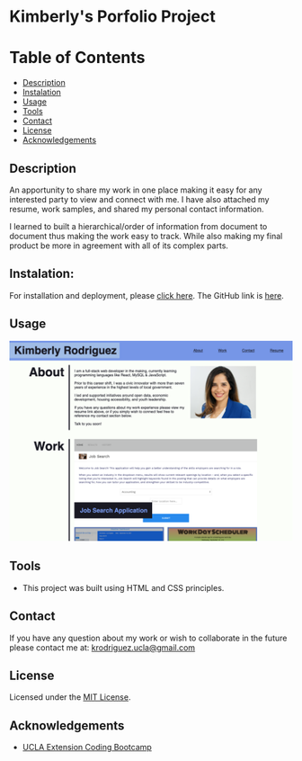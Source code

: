 # Kimberly's Porfolio Project

# Table of Contents

* [Description](#description)
* [Instalation](#instalation)
* [Usage](#usage)
* [Tools](#tools)
* [Contact](#contact)
* [License](#license)
* [Acknowledgements](#acknowledgements)

## Description 
An apportunity to share my work in one place making it easy for any interested party to view and connect with me. I have also attached my resume, work samples, and shared my personal contact information.

I learned to built a hierarchical/order of information from document to document thus making the work easy to track. While also making my final product be more in agreement with all of its complex parts.


## Instalation:
For installation and deployment, please [click here](https://kimberly-rodriguez.github.io/Kimberlys_Protfolio/). The GitHub link is [here](https://github.com/Kimberly-Rodriguez/Kimberlys_Protfolio).


## Usage

![websiteimage](assets/images/finalwebscreenshot.png)

## Tools

* This project was built using HTML and CSS principles.


## Contact

If you have any question about my work or wish to collaborate in the future please contact me at: <krodriguez.ucla@gmail.com>

## License 

Licensed under the [MIT License](LICENSE).

## Acknowledgements
* [UCLA Extension Coding Bootcamp](https://bootcamp.uclaextension.edu/coding/)
